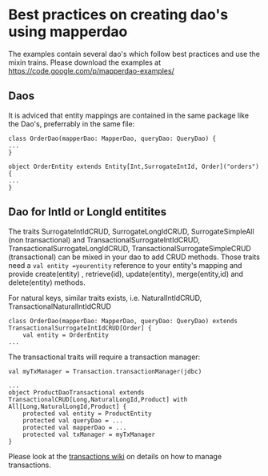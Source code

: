 # Best practices on creating dao's using mapperdao #

The examples contain several dao's which follow best practices and use the mixin trains.
Please download the examples at https://code.google.com/p/mapperdao-examples/

## Daos ##

It is adviced that entity mappings are contained in the same package like the Dao's, preferrably in the same file:

```
class OrderDao(mapperDao: MapperDao, queryDao: QueryDao) {
...
}

object OrderEntity extends Entity[Int,SurrogateIntId, Order]("orders") {
...
}

```

## Dao for IntId or LongId entitites ##

The traits SurrogateIntIdCRUD, SurrogateLongIdCRUD, SurrogateSimpleAll  (non transactional)
and TransactionalSurrogateIntIdCRUD, TransactionalSurrogateLongIdCRUD, TransactionalSurrogateSimpleCRUD (transactional)
can be mixed in your dao to add CRUD methods. Those traits need a `val entity =yourentity` reference to your entity's mapping
and provide create(entity) , retrieve(id), update(entity), merge(entity,id) and delete(entity) methods.

For natural keys, similar traits exists, i.e. NaturalIntIdCRUD, TransactionalNaturalIntIdCRUD

```
class OrderDao(mapperDao: MapperDao, queryDao: QueryDao) extends TransactionalSurrogateIntIdCRUD[Order] {
	val entity = OrderEntity
...
```

The transactional traits will require a transaction manager:

```
val myTxManager = Transaction.transactionManager(jdbc)

...
object ProductDaoTransactional extends TransactionalCRUD[Long,NaturalLongId,Product] with All[Long,NaturalLongId,Product] {
	protected val entity = ProductEntity
	protected val queryDao = ...
	protected val mapperDao = ...
	protected val txManager = myTxManager
}
```

Please look at the [transactions wiki](Transactions.md) on details on how to manage transactions.